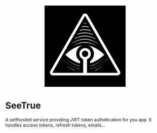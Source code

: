 <p align="center">
  <img width="256px" src="./src/Assets/SeeTrueIcon.png" />
</p>

# SeeTrue

A selfhosted service providing JWT token authetication for you app. It handles access tokens, refresh tokens, emails...